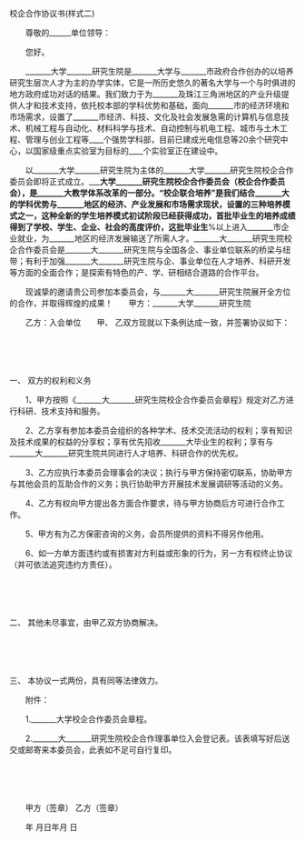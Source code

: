 



校企合作协议书(样式二)



 

　　尊敬的______单位领导：

　　您好。

　　_______大学_______研究生院是_______大学与_______市政府合作创办的以培养研究生层次人才为主的办学实体，它是一所历史悠久的著名大学与一个与时俱进的地方政府成功对话的结果。我们致力于为_______及珠江三角洲地区的产业升级提供人才和技术支持，依托校本部的学科优势和基础，面向_______市的经济环境和市场需求，设置了_______市经济、科技、文化及社会发展急需的计算机与信息技术、机械工程与自动化、材料科学与技术、自动控制与机电工程、城市与土木工程、管理与创业工程等____个强势学科部，目前已建成光电信息等20余个研究中心，以国家级重点实验室为目标的____个实验室正在建设中。

　　以_______大学_______研究生院为主体的_______大学_______研究生院校企合作委员会即将正式成立。_______大学_______研究生院校企合作委员会（校企合作委员会），是_______大教学体系改革的一部分。“校企联合培养”是我们结合_______大的学科优势与_______地区的经济、产业发展和市场需求现状，设置的三种培养模式之一，这种全新的学生培养模式初试阶段已经获得成功，首批毕业生的培养成绩得到了学校、学生、企业、社会的高度评价，这批毕业生____%以上进入_______市企业就业，为_______地区的经济发展输送了所需人才。_______大_______研究生院校企合作委员会是_______大_______研究生院与全国各企、事业单位联系的桥梁与纽带；有利于加强_______大_______研究生院与企、事业单位在人才培养、科研开发等方面的全面合作；是探索有特色的产、学、研相结合道路的合作平台。

　　现诚挚的邀请贵公司参加本委员会，与_______大_______研究生院展开全方位的合作，并取得辉煌的成果！　　甲方：_______大学_______研究生院

　　乙方：入会单位　　甲、 乙双方现就以下条例达成一致，并签署协议如下：

　　

　　

一、
 双方的权利和义务

　　1、甲方按照《_______大_______研究生院校企合作委员会章程》规定对乙方进行科研、技术支持和服务。

　　2、乙方享有参加本委员会组织的各种学术、技术交流活动的权利；享有知识及技术成果的权益的分享权；享有优先招收_______大毕业生的权利；享有与_______大_______研究生院共同进行人才培养、科研合作的优先权。

　　3、乙方应执行本委员会理事会的决议；执行与甲方保持密切联系，协助甲方与其他会员的互助合作的义务；执行协助甲方开展技术发展调研等活动的义务。

　　4、乙方有权向甲方提出各方面合作要求，待与甲方协商后方可进行合作工作。

　　5、甲方有为乙方保密咨询的义务，会员所提供的资料不得另作他用。

　　6、如一方单方面违约或有损害对方利益或形象的行为，另一方有权终止协议（并可依法追究违约方责任）。

　　

　　

二、
其他未尽事宜，由甲乙双方协商解决。

　　

　　

三、
本协议一式两份，具有同等法律效力。　　

　　附件：

　　1._______大学校企合作委员会章程。

　　2._______大_______研究生院校企合作理事单位入会登记表。该表填写好后送交或邮寄来本委员会，此表如不足可自行复印。　　

　　

　　

　　甲方（签章） 乙方（签章）

　　年 月日年月 日